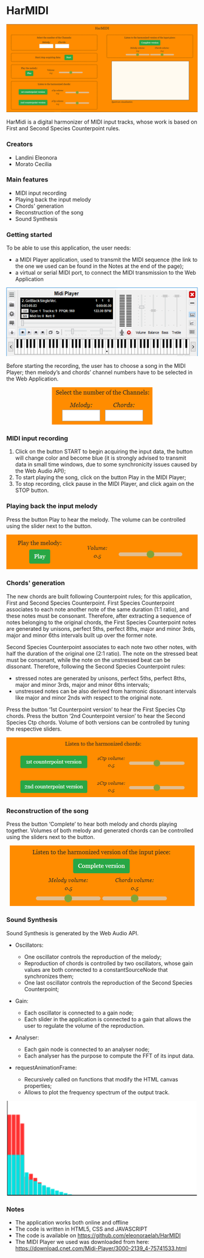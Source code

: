 # HarMIDI
<p align="center"> <img src="./img/panoramica.png" > </p> 
HarMidi is a digital harmonizer of MIDI input tracks, whose work is based on First and Second Species Counterpoint rules. 

### Creators

* Landini Eleonora
* Morato Cecilia

### Main features

* MIDI input recording
* Playing back the input melody
* Chords' generation
* Reconstruction of the song
* Sound Synthesis

### Getting started

To be able to use this application, the user needs:
  * a MIDI Player application, used to transmit the MIDI sequence (the link to the one we used can be found in the Notes at the end of the page);
  * a virtual or serial MIDI port, to connect the MIDI transmission to the Web Application

<p align="center"> <img src="./img/player.png"  height="180"> </p> 

Before starting the recording, the user has to choose a song in the MIDI Player; then melody’s and chords’ channel numbers have to be selected in the Web Application. 

<p align="center"> <img src="./img/Channels.png" > </p> 

### MIDI input recording

1. Click on the button START to begin acquiring the input data, the button will change color and become blue (it is strongly advised to transmit data in small time windows, due to some synchronicity issues caused by the Web Audio API);
1. To start playing the song, click on the button Play in the MIDI Player;
1. To stop recording, click pause in the MIDI Player, and click again on the STOP button.

### Playing back the input melody

Press the button Play to hear the melody. 
The volume can be controlled using the slider next to the button.

<p align="center"> <img src="./img/play_melody.png" > </p> 

### Chords' generation

The new chords are built following Counterpoint rules; for this application, First and Second Species Counterpoint. 
First Species Counterpoint associates to each note another note of the same duration (1:1 ratio), and these notes must be consonant. 
Therefore, after extracting a sequence of notes belonging to the original chords, the First Species Counterpoint notes are generated by unisons, perfect 5ths, perfect 8ths, major and minor 3rds, major and minor 6ths intervals built up over the former note. 

Second Species Counterpoint associates to each note two other notes, with half the duration of the original one (2:1 ratio). The note on the stressed beat must be consonant, while the note on the unstressed beat can be dissonant. 
Therefore, following the Second Species Counterpoint rules:
* stressed notes are generated by unisons, perfect 5ths, perfect 8ths, major and minor 3rds, major and minor 6ths intervals;
* unstressed notes can be also derived from harmonic dissonant intervals like major and minor 2nds with respect to the original note.

Press the button ‘1st Counterpoint version’ to hear the First Species Ctp chords.
Press the button ‘2nd Counterpoint version’ to hear the Second Species Ctp chords.
Volume of both versions can be controlled by tuning the respective sliders. 

<p align="center"> <img src="./img/ctp.png" > </p> 

### Reconstruction of the song

Press the button ‘Complete’ to hear both melody and chords playing together.
Volumes of both melody and generated chords can be controlled using the sliders next to the button. 

<p align="center"> <img src="./img/complete.png" > </p> 

### Sound Synthesis

Sound Synthesis is generated by the Web Audio API. 

* Oscillators:
     * One oscillator controls the reproduction of the melody;
     * Reproduction of chords is controlled by two oscillators, whose gain values are both connected to a constantSourceNode that synchronizes them;
     * One last oscillator controls the reproduction of the Second Species Counterpoint;

* Gain:
     * Each oscillator is connected to a gain node;
     * Each slider in the application is connected to a gain that allows the user to regulate the volume of the reproduction.
     
* Analyser:
     * Each gain node is connected to an analyser node;
     * Each analyser has the purpose to compute the FFT of its input data.
     
* requestAnimationFrame:
     * Recursively called on functions that modify the HTML canvas properties;
     * Allows to plot the frequency spectrum of the output track.
     
<p align="center"> <img src="./img/spectrum.png" width="500" > </p> 

### Notes

* The application works both online and offline
* The code is written in HTML5, CSS and JAVASCRIPT
* The code is available on https://github.com/eleonoraelah/HarMIDI
* The MIDI Player we used was downloaded from here: https://download.cnet.com/Midi-Player/3000-2139_4-75741533.html












